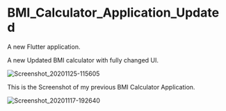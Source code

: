 # BMI_Calculator_Application_Updated

A new Flutter application.



A new Updated BMI calculator with fully changed UI.


![Screenshot_20201125-115605](https://user-images.githubusercontent.com/74393555/100198530-c58f6c00-2f1d-11eb-9112-cf5806226e98.png)


This is the Screenshot of my previous BMI Calculator Application.


![Screenshot_20201117-192640](https://user-images.githubusercontent.com/74393555/99402217-ed257980-290a-11eb-84af-a9793d242388.png)

